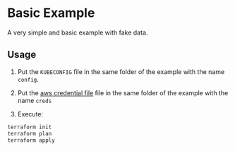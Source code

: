 # Basic Example

A very simple and basic example with fake data. 

## Usage

1. Put the `KUBECONFIG` file in the same folder of the example with the name `config`.

2. Put the [aws credential file](https://docs.aws.amazon.com/cli/latest/userguide/cli-configure-files.html) file in the same folder of the example with the name `creds`

3. Execute:

```bash
terraform init
terraform plan
terraform apply
```
